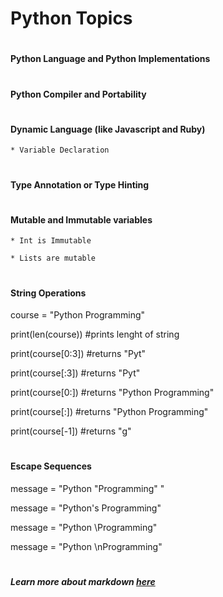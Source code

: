 
# <h1> Python Topics

# <h4> Python Language and Python Implementations


# <h4> Python Compiler and Portability


# <h4> Dynamic Language (like Javascript and Ruby)

	* Variable Declaration

	
# <h4> Type Annotation or Type Hinting



# <h4> Mutable and Immutable variables

	* Int is Immutable
	
	* Lists are mutable
	

	
	
# <h4> String Operations

course = "Python Programming"

print(len(course)) 	#prints lenght of string

print(course[0:3])	#returns "Pyt"

print(course[:3])	#returns "Pyt"

print(course[0:])	#returns "Python Programming"

print(course[:])	#returns "Python Programming"

print(course[-1]) 	#returns "g"

	
# <h4> Escape Sequences

message = "Python \"Programming\" "

message = "Python\'s Programming"

message = "Python \\Programming"

message = "Python \nProgramming"



# <h5> *Learn more about markdown [here](https://guides.github.com/features/mastering-markdown/)*